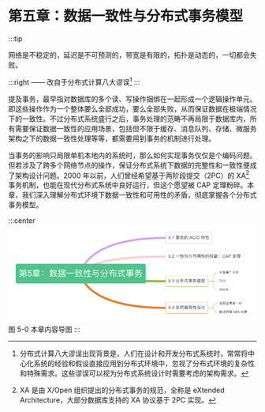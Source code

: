 # 第五章：数据一致性与分布式事务模型

:::tip <a/>

网络是不稳定的，延迟是不可预测的，带宽是有限的，拓扑是动态的，一切都会失败。

:::right
—— 改自于分布式计算八大谬误[^1]
:::


提及事务，最早指对数据库的多个读、写操作捆绑在一起形成一个逻辑操作单元。即这些操作作为一个整体要么全部成功，要么全部失败，从而保证数据在极端情况下的一致性。不过分布式系统盛行之后，事务处理的范畴不再局限于数据库内，所有需要保证数据一致性的应用场景，包括但不限于缓存、消息队列、存储、微服务架构之下的数据一致性处理等等，都需要用到事务的机制进行处理。

当事务的影响只局限单机本地内的系统时，那么如何实现事务仅仅是个编码问题。但若涉及了跨多个网络节点的操作，保证分布式系统下数据的完整性和一致性便成了架构设计问题。2000 年以前，人们曾经希望基于两阶段提交（2PC）的 XA[^2] 事务机制，也能在现代分布式系统中良好运行，但这个愿望被 CAP 定理粉碎。本章，我们深入理解分布式环境下数据一致性和可用性的矛盾，彻底掌握各个分布式事务模型。

:::center
  ![](../assets/distributed-transaction.png)
  图 5-0 本章内容导图
:::

[^1]: 分布式计算八大谬误出现背景是，人们在设计和开发分布式系统时，常常将中心化系统的经验和假设直接应用到分布式环境中，忽视了分布式环境的复杂性和特殊需求。这些谬误可以视为分布式系统设计时需要考虑的架构需求。
[^2]: XA 是由 X/Open 组织提出的分布式事务的规范，全称是 eXtended Architecture，大部分数据库支持的 XA 协议基于 2PC 实现。